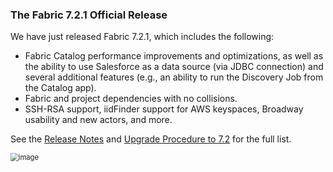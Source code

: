 ### The Fabric 7.2.1 Official Release

We have just released Fabric 7.2.1, which includes the following:

* Fabric Catalog performance improvements and optimizations, as well as the ability to use Salesforce as a data source (via JDBC connection) and several additional features (e.g., an ability to run the Discovery Job from the Catalog app).
* Fabric and project dependencies with no collisions.
*  SSH-RSA support, iidFinder support for AWS keyspaces, Broadway usability and new actors, and more.

See the [Release Notes](https://support.k2view.com/Academy/Release_Notes_And_Upgrade/V7.2/Fabric_Release_Notes_V7.2.1.pdf.html) and [Upgrade Procedure to 7.2](https://support.k2view.com/Academy/Release_Notes_And_Upgrade/V7.2/Fabric_Upgrade_Procedure_To_V7.2.pdf.html) for the full list.

<img src="images/img6.png" alt="image" style="zoom: 80%;" />
